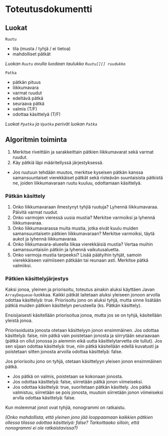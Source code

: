 # Toteutusdokumentti

## Luokat

`Ruutu`
- tila (musta / tyhjä / ei tietoa)
- mahdolliset pätkät

*Luokan `Ruutu` avulla luodaan taulukko `Ruutu[][] ruudukko`*

`Patka`
- pätkän pituus
- liikkumavara
- varmat ruudut
- edeltävä pätkä
- seuraava pätkä
- valmis (T/F)
- odottaa käsittelyä (T/F)

*Luokat `Ppatka` ja `Vpatka` perivät luokan `Patka`*

## Algoritmin toiminta

1. Merkitse riveittäin ja sarakkeittain pätkien liikkumavarat sekä varmat ruudut.
2. Käy pätkiä läpi määritellyssä järjestyksessä.
  - Jos ruutuun tehdään muutos, merkitse kyseisen pätkän kanssa samansuuntaiset vierekkäiset  pätkät sekä risteävän suuntaisista pätkistä ne, joiden liikkumavaraan ruutu kuuluu, odottamaan käsittelyä.

### Pätkän käsittely

1. Onko liikkumavaraan ilmestynyt tyhjiä ruutuja? Lyhennä liikkumavaraa. Päivitä varmat ruudut.
2. Onko varmojen vieressä uusia mustia? Merkitse varmoiksi ja lyhennä liikkumavaraa.
3. Onko liikkumavarassa muita mustia, jotka eivät kuulu muiden samansuuntaisetn pätkien liikkumavaraan? Merkitse varmoiksi, täytä aukot ja lyhennä liikkumavaraa.
4. Onko liikkumavara-alueella liikaa vierekkäisiä mustia? Vertaa muihin samansuuntaisiin pätkiin ja lyhennä vaikutusaluetta.
5. Onko varmoja mustia tarpeeksi? Lisää päätyihin tyhjät, samoin vierekkäiseen valmiiseen pätkään tai reunaan asti. Merkitse pätkä valmiiksi.

### Pätkien käsittelyjärjestys

Kaksi jonoa, yleinen ja priorisoitu, toteutus ainakin aluksi käyttäen Javan `ArrayDequeue`-luokkaa.
Kaikki pätkät laitetaan aluksi yleiseen jonoon arvolla odottaa käsittelyä: true.
Priorisoitu jono on aluksi tyhjä, mutta sinne lisätään pätkiä muiden pätkien käsittelyn perusteella (ks. Pätkän käsittely).

Ensisijaisesti käsitellään priorisoitua jonoa, mutta jos se on tyhjä, käsitellään yleistä jonoa.

Priorisoidusta jonosta otetaan käsittelyyn jonon ensimmäinen.
Jos odottaa käsittelyä: false, niin pätkä vain poistetaan jonosta ja siirrytään seuraavaan (pätkä on ollut jonossa jo aiemmin eikä uutta käsittelytarvetta ole tullut).
Jos sen sijaan odottaa käsittelyä: true, niin pätkä käsitellään edellä kuvatusti ja poistetaan sitten jonosta arvolla odottaa käsittelyä: false.

Jos priorisoitu jono on tyhjä, otetaan käsittelyyn yleisen jonon ensimmäinen pätkä.
- Jos pätkä on valmis, poistetaan se kokonaan jonosta.
- Jos odottaa käsittelyä: false, siirretään pätkä jonon viimeiseksi.
- Jos odottaa käsittelyä: true, suoritetaan pätkän käsittely.
Jos pätkä valmistuu, siirretään se pois jonosta, muutoin siirretään jonon viimeiseksi arvlla odottaa käsittelyä: false.

Kun molemmat jonot ovat tyhjiä, nonogrammi on ratkaistu.

*(Onko mahdollista, että yleinen jono jää looppaamaan kaikkien pätkien ollessa tilassa odottaa käsittelyä: false?
Tarkoittaako silloin, että nonogrammi ei ole ratkaistavissa?)*

